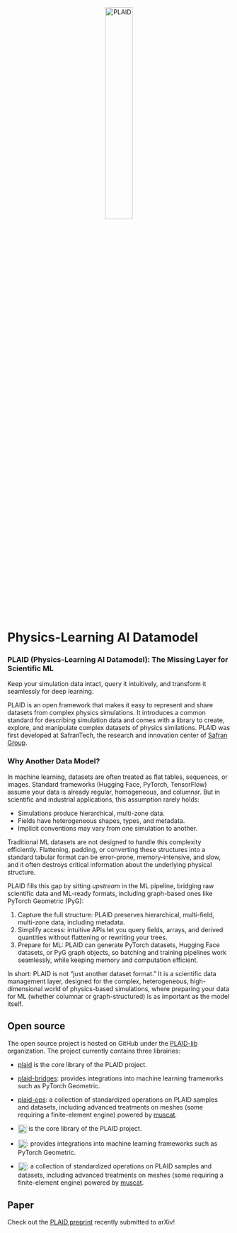 <div align="center">
  <img src="https://plaid-lib.github.io/assets/images/PLAID-large-logo.png" width="35%" alt="PLAID"/>
</div>


# Physics-Learning AI Datamodel

### PLAID (Physics-Learning AI Datamodel): The Missing Layer for Scientific ML

Keep your simulation data intact, query it intuitively, and transform it seamlessly for deep learning.

PLAID is an open framework that makes it easy to represent and share datasets from complex physics simulations. It introduces a common standard for describing simulation data and comes with a library to create, explore, and manipulate complex datasets of physics similations. PLAID was first developed at SafranTech, the research and innovation center of [Safran Group](https://www.safran-group.com/).


### Why Another Data Model?

In machine learning, datasets are often treated as flat tables, sequences, or images. Standard frameworks (Hugging Face, PyTorch, TensorFlow) assume your data is already regular, homogeneous, and columnar. But in scientific and industrial applications, this assumption rarely holds:

- Simulations produce hierarchical, multi-zone data.
- Fields have heterogeneous shapes, types, and metadata.
- Implicit conventions may vary from one simulation to another.

Traditional ML datasets are not designed to handle this complexity efficiently. Flattening, padding, or converting these structures into a standard tabular format can be error-prone, memory-intensive, and slow, and it often destroys critical information about the underlying physical structure.

PLAID fills this gap by sitting *upstream* in the ML pipeline, bridging raw scientific data and ML-ready formats, including graph-based ones like PyTorch Geometric (PyG):

1. Capture the full structure: PLAID preserves hierarchical, multi-field, multi-zone data, including metadata.
2. Simplify access: intuitive APIs let you query fields, arrays, and derived quantities without flattening or rewriting your trees.
3. Prepare for ML: PLAID can generate PyTorch datasets, Hugging Face datasets, or PyG graph objects, so batching and training pipelines work seamlessly, while keeping memory and computation efficient.

In short: PLAID is not “just another dataset format.” It is a scientific data management layer, designed for the complex, heterogeneous, high-dimensional world of physics-based simulations, where preparing your data for ML (whether columnar or graph-structured) is as important as the model itself.

## Open source

The open source project is hosted on GitHub under the [PLAID-lib](https://github.com/PLAID-lib) organization. The project currently contains three librairies:

- [plaid](https://github.com/PLAID-lib/plaid) is the core library of the PLAID project.
- [plaid-bridges](https://github.com/PLAID-lib/plaid-bridges): provides integrations into machine learning frameworks such as PyTorch Geometric.
- [plaid-ops](https://github.com/PLAID-lib/plaid-ops): a collection of standardized operations on PLAID samples and datasets, including advanced treatments on meshes (some requiring a finite-element engine) powered by [muscat](https://gitlab.com/drti/muscat).

- [<img src="../assets/images/PLAID-large-logo.png" style="height:20px; vertical-align:middle"/>](https://github.com/PLAID-lib/plaid) is the core library of the PLAID project.
- [<img src="../assets/images/plaid-bridges-logo.png" style="height:20px; vertical-align:middle"/>](https://github.com/PLAID-lib/plaid-bridges): provides integrations into machine learning frameworks such as PyTorch Geometric.
- [<img src="../assets/images/plaid-ops-logo.png" style="height:20px; vertical-align:middle"/>](https://github.com/PLAID-lib/plaid-ops): a collection of standardized operations on PLAID samples and datasets, including advanced treatments on meshes (some requiring a finite-element engine) powered by [muscat](https://gitlab.com/drti/muscat).

## Paper

Check out the [PLAID preprint](https://arxiv.org/abs/2505.02974) recently submitted to arXiv!
